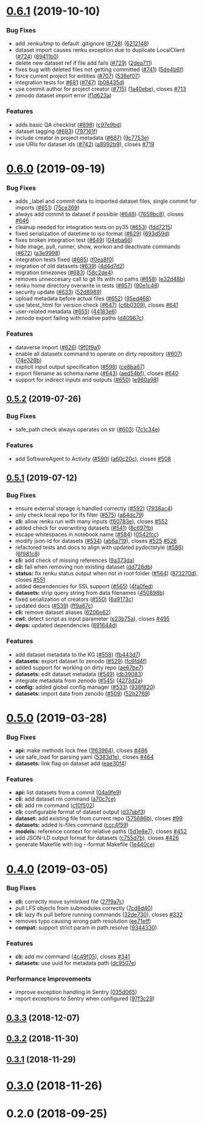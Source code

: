 # [0.6.1](https://github.com/SwissDataScienceCenter/renku-python/compare/v0.6.0...v) (2019-10-10)


### Bug Fixes

* add .renku/tmp to default .gitignore ([#728](https://github.com/SwissDataScienceCenter/renku-python/issues/728)) ([6212148](https://github.com/SwissDataScienceCenter/renku-python/commit/62121485119ed02a28a5b2e2990395bee284e348))
* dataset import causes renku exception due to duplicate LocalClient ([#724](https://github.com/SwissDataScienceCenter/renku-python/issues/724)) ([89411b0](https://github.com/SwissDataScienceCenter/renku-python/commit/89411b010a2671790aafccaa42216e5ccdf5a660))
* delete new dataset ref if file add fails ([#729](https://github.com/SwissDataScienceCenter/renku-python/issues/729)) ([2dea711](https://github.com/SwissDataScienceCenter/renku-python/commit/2dea711939a11c8c8c358bfd76499ae8865958ee))
* fixes bug with deleted files not getting committed ([#741](https://github.com/SwissDataScienceCenter/renku-python/issues/741)) ([5de4b6f](https://github.com/SwissDataScienceCenter/renku-python/commit/5de4b6feaa17d4db3fbec8e65523c28cfd80ca3e))
* force current project for entities ([#707](https://github.com/SwissDataScienceCenter/renku-python/issues/707)) ([538ef07](https://github.com/SwissDataScienceCenter/renku-python/commit/538ef078b95c78d43907294147ca4fd359779b9e))
* integration tests for [#681](https://github.com/SwissDataScienceCenter/renku-python/issues/681) ([#747](https://github.com/SwissDataScienceCenter/renku-python/issues/747)) ([b08435d](https://github.com/SwissDataScienceCenter/renku-python/commit/b08435d26a19e69bff9a9b376526aee9ab3ecd70))
* use commit author for project creator ([#715](https://github.com/SwissDataScienceCenter/renku-python/issues/715)) ([1a40ebe](https://github.com/SwissDataScienceCenter/renku-python/commit/1a40ebe75ea7c49cf52a9fce5c757d7352f159b0)), closes [#713](https://github.com/SwissDataScienceCenter/renku-python/issues/713)
* zenodo dataset import error ([f1d623a](https://github.com/SwissDataScienceCenter/renku-python/commit/f1d623abf16287d62a3a0fecaf40e16d4ed5fc8b))


### Features

* adds basic QA checklist ([#698](https://github.com/SwissDataScienceCenter/renku-python/issues/698)) ([c97e9bd](https://github.com/SwissDataScienceCenter/renku-python/commit/c97e9bdc0c65fb6b06c7467624a988bf533f0b80))
* dataset tagging ([#693](https://github.com/SwissDataScienceCenter/renku-python/issues/693)) ([797161f](https://github.com/SwissDataScienceCenter/renku-python/commit/797161fe48746137ae4c2761dfcbc7819124f154))
* include creator in project metadata ([#687](https://github.com/SwissDataScienceCenter/renku-python/issues/687)) ([9c7753e](https://github.com/SwissDataScienceCenter/renku-python/commit/9c7753e56c17642e73f5bb33bd41987c104bbd7c))
* use URIs for dataset ids ([#742](https://github.com/SwissDataScienceCenter/renku-python/issues/742)) ([a8992b9](https://github.com/SwissDataScienceCenter/renku-python/commit/a8992b913c82d0d4ee73cf64d39f0358930c8782)), closes [#719](https://github.com/SwissDataScienceCenter/renku-python/issues/719)



# [0.6.0](https://github.com/SwissDataScienceCenter/renku-python/compare/v0.5.2...v0.6.0) (2019-09-19)


### Bug Fixes

* adds _label and commit data to imported dataset files, single commit for imports ([#651](https://github.com/SwissDataScienceCenter/renku-python/issues/651)) ([75ce369](https://github.com/SwissDataScienceCenter/renku-python/commit/75ce369e8f4d1ea0a29cb04784c6455b4fb5636f))
* always add commit to dataset if possible ([#648](https://github.com/SwissDataScienceCenter/renku-python/issues/648)) ([7659bc8](https://github.com/SwissDataScienceCenter/renku-python/commit/7659bc84d6531bd2e8329aac188fb4509794a837)), closes [#646](https://github.com/SwissDataScienceCenter/renku-python/issues/646)
* cleanup needed for integration tests on py35 ([#653](https://github.com/SwissDataScienceCenter/renku-python/issues/653)) ([fdd7215](https://github.com/SwissDataScienceCenter/renku-python/commit/fdd721526961c33366fcc26eef2b08281e9f9318))
* fixed serialization of datetime to iso format ([#629](https://github.com/SwissDataScienceCenter/renku-python/issues/629)) ([693d59d](https://github.com/SwissDataScienceCenter/renku-python/commit/693d59d431da742d5d918cc25452f4f940f766a4))
* fixes broken integration test ([#649](https://github.com/SwissDataScienceCenter/renku-python/issues/649)) ([04eba66](https://github.com/SwissDataScienceCenter/renku-python/commit/04eba66b70bcbcc22e80ee7149d2032b5352931e))
* hide image, pull, runner, show, workon and deactivate commands ([#672](https://github.com/SwissDataScienceCenter/renku-python/issues/672)) ([a3e9998](https://github.com/SwissDataScienceCenter/renku-python/commit/a3e9998a5154a4520751055e531797dbba3dee66))
* integration tests fixed ([#685](https://github.com/SwissDataScienceCenter/renku-python/issues/685)) ([f0ea8f0](https://github.com/SwissDataScienceCenter/renku-python/commit/f0ea8f0a8261b9de797882658a4ff124ac996fe6))
* migration of old datasets ([#639](https://github.com/SwissDataScienceCenter/renku-python/issues/639)) ([4d4d7d2](https://github.com/SwissDataScienceCenter/renku-python/commit/4d4d7d289bd7e83fec9b9e57fda568824d54bf1c))
* migration timezones ([#683](https://github.com/SwissDataScienceCenter/renku-python/issues/683)) ([58c2de4](https://github.com/SwissDataScienceCenter/renku-python/commit/58c2de4cc08a297911babe28f85729b94ba676a3))
* removes unneccesary call to git lfs with no paths ([#658](https://github.com/SwissDataScienceCenter/renku-python/issues/658)) ([e32d48b](https://github.com/SwissDataScienceCenter/renku-python/commit/e32d48bc8b7d34e130a3b26a2e57dcf6f8c2396f))
* renku home directory overwrite in tests ([#657](https://github.com/SwissDataScienceCenter/renku-python/issues/657)) ([90e1c48](https://github.com/SwissDataScienceCenter/renku-python/commit/90e1c48f019e342fd39a3971f704074bdf0527db))
* security update ([#633](https://github.com/SwissDataScienceCenter/renku-python/issues/633)) ([52d8989](https://github.com/SwissDataScienceCenter/renku-python/commit/52d89898735423b1eef69454c8ad77992d8a20fd))
* upload metadata before actual files ([#652](https://github.com/SwissDataScienceCenter/renku-python/issues/652)) ([95ed468](https://github.com/SwissDataScienceCenter/renku-python/commit/95ed468103d41d900565ac62cdc30262bf4046b6))
* use latest_html for version check ([#647](https://github.com/SwissDataScienceCenter/renku-python/issues/647)) ([c6b0309](https://github.com/SwissDataScienceCenter/renku-python/commit/c6b0309a2b5970bbb5b8d7e9915ed5ef8a3c0e36)), closes [#641](https://github.com/SwissDataScienceCenter/renku-python/issues/641)
* user-related metadata ([#655](https://github.com/SwissDataScienceCenter/renku-python/issues/655)) ([44183e6](https://github.com/SwissDataScienceCenter/renku-python/commit/44183e6d0653950e820e94308941d61c930951d2))
* zenodo export failing with relative paths ([d40967c](https://github.com/SwissDataScienceCenter/renku-python/commit/d40967c93d3de51d0b9941c82d07e1c9e27c8263))


### Features

* dataverse import ([#626](https://github.com/SwissDataScienceCenter/renku-python/issues/626)) ([9f0f9a1](https://github.com/SwissDataScienceCenter/renku-python/commit/9f0f9a1e8109cc7af5994fbbcb8ed9201d6cc431))
* enable all datasets command to operate on dirty repository ([#607](https://github.com/SwissDataScienceCenter/renku-python/issues/607)) ([74e328b](https://github.com/SwissDataScienceCenter/renku-python/commit/74e328bb6f5fde4697d40fbc15f5a71f05911649))
* explicit input output specification ([#598](https://github.com/SwissDataScienceCenter/renku-python/issues/598)) ([ce8ba67](https://github.com/SwissDataScienceCenter/renku-python/commit/ce8ba673780801135cec1356da21fcce35d21288))
* export filename as schema:name ([#643](https://github.com/SwissDataScienceCenter/renku-python/issues/643)) ([aed54bf](https://github.com/SwissDataScienceCenter/renku-python/commit/aed54bf77a003752d8c6b3f0895ab38558c86aa6)), closes [#640](https://github.com/SwissDataScienceCenter/renku-python/issues/640)
* support for indirect inputs and outputs ([#650](https://github.com/SwissDataScienceCenter/renku-python/issues/650)) ([e960a98](https://github.com/SwissDataScienceCenter/renku-python/commit/e960a98a3c0eeb795d718e90819c766a57d8180b))



## [0.5.2](https://github.com/SwissDataScienceCenter/renku-python/compare/v0.5.1...v0.5.2) (2019-07-26)


### Bug Fixes

* safe_path check always operates on str ([#603](https://github.com/SwissDataScienceCenter/renku-python/issues/603)) ([7c1c34e](https://github.com/SwissDataScienceCenter/renku-python/commit/7c1c34ea1047802a927d4df187cd78d6dc9b41f6))


### Features

* add SoftwareAgent to Activity ([#590](https://github.com/SwissDataScienceCenter/renku-python/issues/590)) ([a60c20c](https://github.com/SwissDataScienceCenter/renku-python/commit/a60c20cba3575cdf5f30e83b4a9a809daf15438a)), closes [#508](https://github.com/SwissDataScienceCenter/renku-python/issues/508)



## [0.5.1](https://github.com/SwissDataScienceCenter/renku-python/compare/v0.5.0...v0.5.1) (2019-07-12)


### Bug Fixes

* ensure external storage is handled correctly ([#592](https://github.com/SwissDataScienceCenter/renku-python/issues/592)) ([7938ac4](https://github.com/SwissDataScienceCenter/renku-python/commit/7938ac4e4ab66504ffeece1e3a8b773c80847c14))
* only check local repo for lfs filter ([#575](https://github.com/SwissDataScienceCenter/renku-python/issues/575)) ([a64dc79](https://github.com/SwissDataScienceCenter/renku-python/commit/a64dc79f9ad1449c7089759f5266ba76762c512a))
* **cli:** allow renku run with many inputs ([f60783e](https://github.com/SwissDataScienceCenter/renku-python/commit/f60783edd681deabe944d21997891186575a0b47)), closes [#552](https://github.com/SwissDataScienceCenter/renku-python/issues/552)
* added check for overwriting datasets ([#541](https://github.com/SwissDataScienceCenter/renku-python/issues/541)) ([8c697fb](https://github.com/SwissDataScienceCenter/renku-python/commit/8c697fbd4205ee7d1b22896e6f32b1b4476d7297))
* escape whitespaces in notebook name ([#584](https://github.com/SwissDataScienceCenter/renku-python/issues/584)) ([0542fcc](https://github.com/SwissDataScienceCenter/renku-python/commit/0542fcc9c9d66eae50ca73f68d9c91c582b20a89))
* modify json-ld for datasets ([#534](https://github.com/SwissDataScienceCenter/renku-python/issues/534)) ([ab6a719](https://github.com/SwissDataScienceCenter/renku-python/commit/ab6a719ef2c935ce5a20b6d76540d8fdec0d9bee)), closes [#525](https://github.com/SwissDataScienceCenter/renku-python/issues/525) [#526](https://github.com/SwissDataScienceCenter/renku-python/issues/526)
* refactored tests and docs to align with updated pydoctstyle ([#586](https://github.com/SwissDataScienceCenter/renku-python/issues/586)) ([6f981c8](https://github.com/SwissDataScienceCenter/renku-python/commit/6f981c835454612e8e5290970df58c7dd7c73727))
* **cli:** add check of missing references ([9a373da](https://github.com/SwissDataScienceCenter/renku-python/commit/9a373dafb8ec138c3608ed5e6e03cea0300492f1))
* **cli:** fail when removing non existing dataset ([dd728db](https://github.com/SwissDataScienceCenter/renku-python/commit/dd728db4fc196f8175190eb638a4153e05e0a6af))
* **status:** fix renku status output when not in root folder ([#564](https://github.com/SwissDataScienceCenter/renku-python/issues/564)) ([873270d](https://github.com/SwissDataScienceCenter/renku-python/commit/873270d4747f16d29317814c06da0ef6b1da9aa7)), closes [#551](https://github.com/SwissDataScienceCenter/renku-python/issues/551)
* added dependencies for SSL support ([#565](https://github.com/SwissDataScienceCenter/renku-python/issues/565)) ([4fa0fed](https://github.com/SwissDataScienceCenter/renku-python/commit/4fa0fedaa7753c8143be88d665302bd8ffad6d30))
* **datasets:** strip query string from data filenames ([450898b](https://github.com/SwissDataScienceCenter/renku-python/commit/450898b2fab59781e91a44b267903db1bb5d19a1))
* fixed serialization of creators ([#550](https://github.com/SwissDataScienceCenter/renku-python/issues/550)) ([6a9173c](https://github.com/SwissDataScienceCenter/renku-python/commit/6a9173cc01b262ca0365cee061fc7550647120a6))
* updated docs ([#539](https://github.com/SwissDataScienceCenter/renku-python/issues/539)) ([ff9a67c](https://github.com/SwissDataScienceCenter/renku-python/commit/ff9a67c4badd45beed15e30d812e988821a784e3))
* **cli:** remove dataset aliases ([6206e62](https://github.com/SwissDataScienceCenter/renku-python/commit/6206e6293283d1435913229de8f1874fc804e6c3))
* **cwl:** detect script as input parameter ([e23b75a](https://github.com/SwissDataScienceCenter/renku-python/commit/e23b75aceb33480d36ca5297f05cebba92e17bd2)), closes [#495](https://github.com/SwissDataScienceCenter/renku-python/issues/495)
* **deps:** updated dependencies ([691644d](https://github.com/SwissDataScienceCenter/renku-python/commit/691644d695b055a01e0ca22b2620e55bbd928c0d))


### Features

* add dataset metadata to the KG ([#558](https://github.com/SwissDataScienceCenter/renku-python/issues/558)) ([fb443d7](https://github.com/SwissDataScienceCenter/renku-python/commit/fb443d752436478a2903c4403ba6c702949b1b59))
* **datasets:** export dataset to zenodo ([#529](https://github.com/SwissDataScienceCenter/renku-python/issues/529)) ([fc6fd4f](https://github.com/SwissDataScienceCenter/renku-python/commit/fc6fd4fd01807f303fde23af931a3aa2a61b7561))
* added support for working on dirty repo ([ae67be7](https://github.com/SwissDataScienceCenter/renku-python/commit/ae67be74587a181e6a3c83cdf07ecbc082e58a06))
* **datasets:** edit dataset metadata ([#549](https://github.com/SwissDataScienceCenter/renku-python/issues/549)) ([db39083](https://github.com/SwissDataScienceCenter/renku-python/commit/db39083321fce8f653fe4d785657ac79150519e2))
* integrate metadata from zenodo ([#545](https://github.com/SwissDataScienceCenter/renku-python/issues/545)) ([4273d2a](https://github.com/SwissDataScienceCenter/renku-python/commit/4273d2aa962aa5b3b863dfa91b0c0431f97909d2))
* **config:** added global config manager ([#533](https://github.com/SwissDataScienceCenter/renku-python/issues/533)) ([938f820](https://github.com/SwissDataScienceCenter/renku-python/commit/938f82005e10c6d4365793c81b9592cbdfe3ba67))
* **datasets:** import data from zenodo ([#509](https://github.com/SwissDataScienceCenter/renku-python/issues/509)) ([52b2769](https://github.com/SwissDataScienceCenter/renku-python/commit/52b2769234e419a2484a5838662e5eafc864b423))



# [0.5.0](https://github.com/SwissDataScienceCenter/renku-python/compare/v0.4.0...v0.5.0) (2019-03-28)


### Bug Fixes

* **api:** make methods lock free ([1f63964](https://github.com/SwissDataScienceCenter/renku-python/commit/1f6396497a8c1776c6adc3555a8ce45a3b457149)), closes [#486](https://github.com/SwissDataScienceCenter/renku-python/issues/486)
* use safe_load for parsing yaml ([5383d1e](https://github.com/SwissDataScienceCenter/renku-python/commit/5383d1ebb15ce7c93b1314014031888bf714b51b)), closes [#464](https://github.com/SwissDataScienceCenter/renku-python/issues/464)
* **datasets:** link flag on dataset add ([eae30f4](https://github.com/SwissDataScienceCenter/renku-python/commit/eae30f49a261706383d44b56d26b7e084c34d7f4))


### Features

* **api:** list datasets from a commit ([04a9fe9](https://github.com/SwissDataScienceCenter/renku-python/commit/04a9fe9953e0290bcd59b0fc8ce1dbec69ad06f4))
* **cli:** add dataset rm command ([a70c7ce](https://github.com/SwissDataScienceCenter/renku-python/commit/a70c7ce704439e5d694b223b3c0f0a1f157872db))
* **cli:** add rm command ([cf0f502](https://github.com/SwissDataScienceCenter/renku-python/commit/cf0f50271045ae6382bb7cd32a34da7d3f1051bc))
* **cli:** configurable format of dataset output ([d37abf3](https://github.com/SwissDataScienceCenter/renku-python/commit/d37abf38795d5a49c8211c6b3be205cbbc10c91f))
* **dataset:** add existing file from current repo ([575686b](https://github.com/SwissDataScienceCenter/renku-python/commit/575686bd81e9b16f57f9e80d7195332897f0dd21)), closes [#99](https://github.com/SwissDataScienceCenter/renku-python/issues/99)
* **datasets:** added ls-files command ([ccc4f59](https://github.com/SwissDataScienceCenter/renku-python/commit/ccc4f59b23483f5ecc83f85643232cff62c558cc))
* **models:** reference context for relative paths ([5d1e8e7](https://github.com/SwissDataScienceCenter/renku-python/commit/5d1e8e7e0f8c807a0ea2382bf038f9b1e549b0d1)), closes [#452](https://github.com/SwissDataScienceCenter/renku-python/issues/452)
* add JSON-LD output format for datasets ([c755d7b](https://github.com/SwissDataScienceCenter/renku-python/commit/c755d7bc6fce0d84c02447b22e9346a1e0670d48)), closes [#426](https://github.com/SwissDataScienceCenter/renku-python/issues/426)
* generate Makefile with log --format Makefile ([1e440ce](https://github.com/SwissDataScienceCenter/renku-python/commit/1e440ce4861b8c0d9d415b3aaf55b095842677ef))



# [0.4.0](https://github.com/SwissDataScienceCenter/renku-python/compare/v0.3.3...v0.4.0) (2019-03-05)


### Bug Fixes

* **cli:** correctly move symlinked file ([27f9a7c](https://github.com/SwissDataScienceCenter/renku-python/commit/27f9a7c8fc54d60c253546c77a84076a6426f0cc))
* pull LFS objects from submodules correctly ([7cd8d40](https://github.com/SwissDataScienceCenter/renku-python/commit/7cd8d40d56dd76f439aa57d279b243ced064baf7))
* **cli:** lazy lfs pull before running commands ([32de730](https://github.com/SwissDataScienceCenter/renku-python/commit/32de730cb42d9608c62243c463d378f80b479a98)), closes [#332](https://github.com/SwissDataScienceCenter/renku-python/issues/332)
* removes typo causing wrong path resolution ([ee71eff](https://github.com/SwissDataScienceCenter/renku-python/commit/ee71eff955e6440d7a4826639ca0c937acc71cc4))
* **compat:** support strict param in path.resolve ([9344330](https://github.com/SwissDataScienceCenter/renku-python/commit/9344330f5f84ce9e3e0aac69e9714462495f4f78))


### Features

* **cli:** add mv command ([4c49f05](https://github.com/SwissDataScienceCenter/renku-python/commit/4c49f05e81f66fbd48192bce69e5d1a7bc70563d)), closes [#341](https://github.com/SwissDataScienceCenter/renku-python/issues/341)
* **datasets:** use uuid for metadata path ([dc9507e](https://github.com/SwissDataScienceCenter/renku-python/commit/dc9507e6681d8ea78314acfb6e809919d0946553))


### Performance Improvements

* improve exception handling in Sentry ([035d065](https://github.com/SwissDataScienceCenter/renku-python/commit/035d0657bb33f4dba23bec61a9212a1531d932b4))
* report exceptions to Sentry when configured ([97f3c29](https://github.com/SwissDataScienceCenter/renku-python/commit/97f3c29724700e801dd7c38fc806ba2c5a1c0c8f))



## [0.3.3](https://github.com/SwissDataScienceCenter/renku-python/compare/v0.3.2...v0.3.3) (2018-12-07)



## [0.3.2](https://github.com/SwissDataScienceCenter/renku-python/compare/v0.3.1...v0.3.2) (2018-11-30)



## [0.3.1](https://github.com/SwissDataScienceCenter/renku-python/compare/v0.3.0...v0.3.1) (2018-11-29)



# [0.3.0](https://github.com/SwissDataScienceCenter/renku-python/compare/v0.2.0...v0.3.0) (2018-11-26)



# 0.2.0 (2018-09-25)



